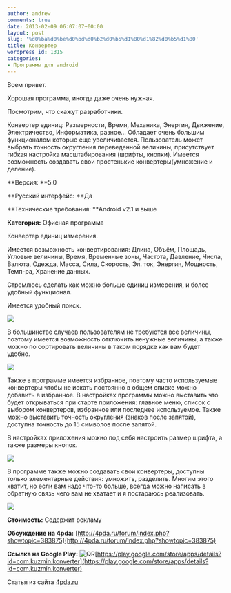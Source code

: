 ```yaml
---
author: andrew
comments: true
date: 2013-02-09 06:07:07+00:00
layout: post
slug: '%d0%ba%d0%be%d0%bd%d0%b2%d0%b5%d1%80%d1%82%d0%b5%d1%80'
title: Конвертер
wordpress_id: 1315
categories:
- Программы для android
---
```


Всем привет.





Хорошая программа, иногда даже очень нужная.





Посмотрим, что скажут разработчики.





Конвертер единиц: Размерности, Время, Механика, Энергия, Движение, Электричество, Информатика, разное… Обладает очень большим функционалом которые еще увеличивается. Пользователь может выбрать точность округления переведенной величины, присутствует гибкая настройка масштабирования (шрифты, кнопки). Имеется возможность создавать свои простенькие конвертеры(умножение и деление).


<!-- more -->


**Версия: **5.0





**Русский интерфейс: **Да





**Технические требования: **Android v2.1 и выше





**Категория:** Офисная программа









Конвертер единиц измерения.





Имеется возможность конвертирования: Длина, Объём, Площадь, Угловые величины, Время, Временные зоны, Частота, Давление, Числа, Валюта, Одежда, Масса, Сила, Скорость, Эл. ток, Энергия, Мощность, Темп-ра, Хранение данных.





Стремлюсь сделать как можно больше единиц измерения, и более удобный функционал.





Имеется удобный поиск.





![](http://s.4pda.ru/wp-content/uploads/2013/02/2013-02-08_09-14-33-288x480.jpg)





В большинстве случаев пользователям не требуются все величины, поэтому имеется возможность отключить ненужные величины, а также можно по сортировать величины в таком порядке как вам будет удобно.





![](http://s.4pda.ru/wp-content/uploads/2013/02/2013-02-08_09-15-08-288x480.png)



Также в программе имеется избранное, поэтому часто используемые конвертеры чтобы не искать постоянно в общем списке можно добавить в избранное. В настройках программы можно выставить что будет открываться при старте приложения: главное меню, список с выбором конвертеров, избранное или последнее используемое. Также можно выставить точность округления (знаков после запятой), доступна точность до 15 символов после запятой.





В настройках приложения можно под себя настроить размер шрифта, а также размеры кнопок.





![](http://s.4pda.ru/wp-content/uploads/2013/02/2013-02-08_09-18-17-288x480.jpg)





В программе также можно создавать свои конвертеры, доступны только элементарные действия: умножить, разделить. Многим этого хватит, но если вам надо что-то больше, всегда можно написать в обратную связь чего вам не хватает и я постараюсь реализовать.





![](http://s.4pda.ru/wp-content/uploads/2013/02/2013-02-08_09-15-073-288x480.png)




**Стоимость:** Содержит рекламу





**Обсуждение на 4pda:** [http://4pda.ru/forum/index.php?showtopic=383875](http://4pda.ru/forum/index.php?showtopic=383875)





**Ссылка на Google Play:** ![QR](http://s.4pda.ru/forum/style_images/1/qr_code.gif)[https://play.google.com/store/apps/details?id=com.kuzmin.konverter](https://play.google.com/store/apps/details?id=com.kuzmin.konverter)









Статья из сайта [4pda.ru](http://4pda.ru/2013/02/08/88953/#more-88953)
